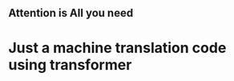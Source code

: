 ## Attention is All you need          
# Just a machine translation code using transformer                 
               
 

